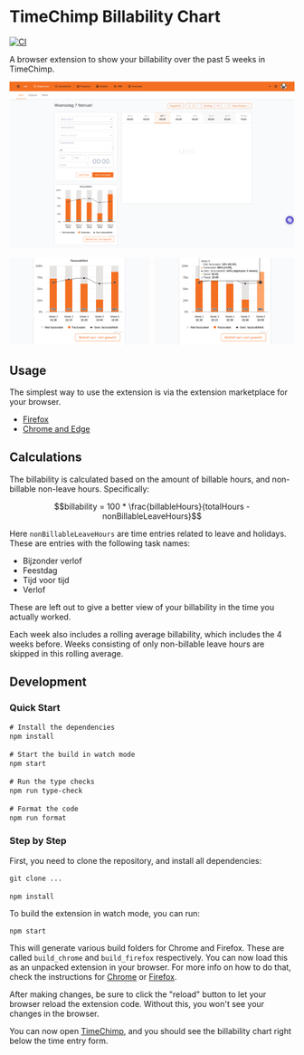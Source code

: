 # TimeChimp Billability Chart

[![CI](https://github.com/infi-nl/timechimp-billability-chart/actions/workflows/ci.yml/badge.svg?branch=main)](https://github.com/infi-nl/timechimp-billability-chart/actions/workflows/ci.yml)

A browser extension to show your billability over the past 5 weeks in TimeChimp.

![The TimeChimp page with the billability chart](screenshots/page.png)

<p>
  <img width="49%" src="screenshots/card-hours-worked.png" alt="The billability chart">
  <img width="49%" align="right" src="screenshots/card-hover.png" alt="The tooltip of the chart, showing detailed information">
</p>

## Usage

The simplest way to use the extension is via the extension marketplace for your browser.

- [Firefox](https://addons.mozilla.org/en-US/firefox/addon/timechimp-billability-chart)
- [Chrome and Edge](https://chrome.google.com/webstore/detail/timechimp-billability-cha/eleodjmnfjlgiidglnlfclhffhgkgpdp)

## Calculations

The billability is calculated based on the amount of billable hours, and non-billable non-leave hours.
Specifically:

```math
billability = 100 * \frac{billableHours}{totalHours - nonBillableLeaveHours}
```

Here `nonBillableLeaveHours` are time entries related to leave and holidays.
These are entries with the following task names:

- Bijzonder verlof
- Feestdag
- Tijd voor tijd
- Verlof

These are left out to give a better view of your billability in the time you actually worked.

Each week also includes a rolling average billability, which includes the 4 weeks before.
Weeks consisting of only non-billable leave hours are skipped in this rolling average.

## Development

### Quick Start

```shell
# Install the dependencies
npm install

# Start the build in watch mode
npm start

# Run the type checks
npm run type-check

# Format the code
npm run format
```

### Step by Step

First, you need to clone the repository, and install all dependencies:

```shell
git clone ...

npm install
```

To build the extension in watch mode, you can run:

```shell
npm start
```

This will generate various build folders for Chrome and Firefox.
These are called `build_chrome` and `build_firefox` respectively.
You can now load this as an unpacked extension in your browser.
For more info on how to do that, check the instructions
for [Chrome](https://developer.chrome.com/docs/extensions/mv3/getstarted/development-basics/#load-unpacked)
or [Firefox](https://developer.mozilla.org/en-US/docs/Mozilla/Add-ons/WebExtensions/Your_first_WebExtension#installing).

After making changes, be sure to click the "reload" button to let your browser reload the extension code.
Without this, you won't see your changes in the browser.

You can now open [TimeChimp](https://app.timechimp.com/#/registration/time/day),
and you should see the billability chart right below the time entry form.
